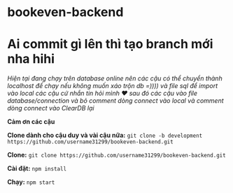 # bookeven-backend

# Ai commit gì lên thì tạo branch mới nha hihi

*Hiện tại đang chạy trên database online nên các cậu có thể chuyển thành localhost để chạy nếu không muốn xáo trộn db =)))) và file sql để import vào local các cậu cứ nhắn tin hỏi mình ♥ sau đó các cậu vào file database/connection và bỏ comment dòng connect vào local và comment dòng connect vào ClearDB lại*

**Cảm ơn các cậu**

**Clone dành cho cậu duy và vài cậu nữa:** `git clone -b development https://github.com/username31299/bookeven-backend.git`

**Clone:** `git clone https://github.com/username31299/bookeven-backend.git`

**Cài đặt:** `npm install`

**Chạy:** `npm start`
